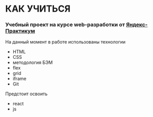 # КАК УЧИТЬСЯ

### Учебный проект на курсе web-разработки от [Яндекс-Практикум](https://practicum.yandex.ru/)

На данный момент в работе использованы технологии
* HTML
* CSS
* методология БЭМ
* flex
* grid
* iframe
* Git

Предстоит освоить
* react
* js
